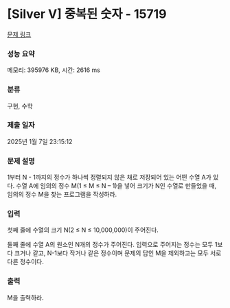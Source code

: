 # [Silver V] 중복된 숫자 - 15719 

[문제 링크](https://www.acmicpc.net/problem/15719) 

### 성능 요약

메모리: 395976 KB, 시간: 2616 ms

### 분류

구현, 수학

### 제출 일자

2025년 1월 7일 23:15:12

### 문제 설명

<p>1부터 N - 1까지의 정수가 하나씩 정렬되지 않은 채로 저장되어 있는 어떤 수열 A가 있다. 수열 A에 임의의 정수 M(1 ≤ M ≤ N – 1)을 넣어 크기가 N인 수열로 만들었을 때, 임의의 정수 M을 찾는 프로그램을 작성하라.</p>

### 입력 

 <p>첫째 줄에 수열의 크기 N(2 ≤ N ≤ 10,000,000)이 주어진다.</p>

<p>둘째 줄에 수열 A의 원소인 N개의 정수가 주어진다. 입력으로 주어지는 정수는 모두 1보다 크거나 같고, N-1보다 작거나 같은 정수이며 문제의 답인 M을 제외하고는 모두 서로 다른 정수이다.</p>

### 출력 

 <p>M을 출력하라.</p>

